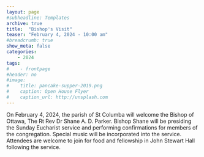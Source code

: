 ```yaml
---
layout: page
#subheadline: Templates
archive: true
title:  "Bishop's Visit"
teaser: "February 4, 2024 - 10:00 am"
#breadcrumb: true
show_meta: false
categories:
    - 2024
tags:
#    - frontpage
#header: no
#image:
#    title: pancake-supper-2019.png
#    caption: Open House Flyer
#    caption_url: http://unsplash.com
---
```

On February 4, 2024, the parish of St Columba will welcome the Bishop of Ottawa, The Rt Rev Dr Shane A. D. Parker.  Bishop Shane will be presiding the Sunday Eucharist service and performing confirmations for members of the congregation.  Special music will be incorporated into the service.  Attendees are welcome to join for food and fellowship in John Stewart Hall following the service.
